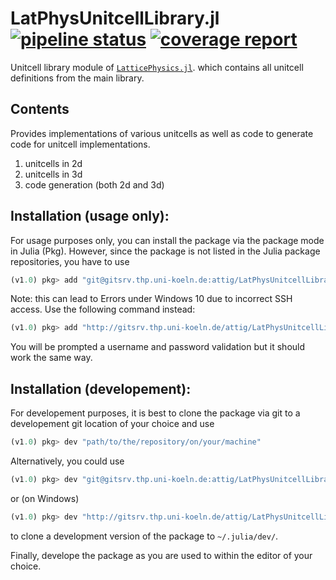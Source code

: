 # LatPhysUnitcellLibrary.jl [![pipeline status](http://gitsrv.thp.uni-koeln.de/attig/LatPhysUnitcellLibrary.jl/badges/master/pipeline.svg)](http://gitsrv.thp.uni-koeln.de/attig/LatPhysUnitcellLibrary.jl/commits/master) [![coverage report](http://gitsrv.thp.uni-koeln.de/attig/LatPhysUnitcellLibrary.jl/badges/master/coverage.svg)](http://gitsrv.thp.uni-koeln.de/attig/LatPhysUnitcellLibrary.jl/commits/master)

Unitcell library module of [`LatticePhysics.jl`](http://gitsrv.thp.uni-koeln.de/attig/LatticePhysics.jl). which contains all unitcell definitions from the main library.



## Contents

Provides implementations of various unitcells as well as code to generate code for unitcell implementations.
1.  unitcells in 2d
2.  unitcells in 3d
3.  code generation (both 2d and 3d)


## Installation (usage only):

For usage purposes only, you can install the package via the package mode in Julia (Pkg). However, since the package
is not listed in the Julia package repositories, you have to use
```julia
(v1.0) pkg> add "git@gitsrv.thp.uni-koeln.de:attig/LatPhysUnitcellLibrary.jl.git"
```
Note: this can lead to Errors under Windows 10 due to incorrect SSH access. Use the following command instead:
```julia
(v1.0) pkg> add "http://gitsrv.thp.uni-koeln.de/attig/LatPhysUnitcellLibrary.jl.git"
```
You will be prompted a username and password validation but it should work the same way.


## Installation (developement):

For developement purposes, it is best to clone the package via git to a developement
git location of your choice and use
```julia
(v1.0) pkg> dev "path/to/the/repository/on/your/machine"
```

Alternatively, you could use
```julia
(v1.0) pkg> dev "git@gitsrv.thp.uni-koeln.de:attig/LatPhysUnitcellLibrary.jl.git"
```
or (on Windows)
```julia
(v1.0) pkg> dev "http://gitsrv.thp.uni-koeln.de/attig/LatPhysUnitcellLibrary.jl.git"
```
to clone a development version of the package to `~/.julia/dev/`.


Finally, develope the package as you are used to within the editor of your choice.
